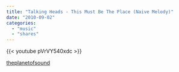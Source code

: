 ```yaml
---
title: "Talking Heads - This Must Be The Place (Naive Melody)"
date: "2010-09-02"
categories:
  - "music"
  - "shares"
---
```


{{< youtube pVrVY540xdc >}}

[theplanetofsound](http://theplanetofsound.tumblr.com/post/1021731132/talking-heads-this-must-be-the-place-naive)
